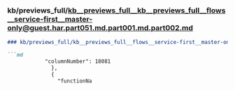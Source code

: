 ### kb/previews_full/kb__previews_full__kb__previews_full__flows__service-first__master-only@guest.har.part051.md.part001.md.part002.md

```md
### kb/previews_full/kb__previews_full__flows__service-first__master-only@guest.har.part051.md.part001.md (part 002)

```md
            "columnNumber": 18081
              },
              {
                "functionNa
```

```

```
